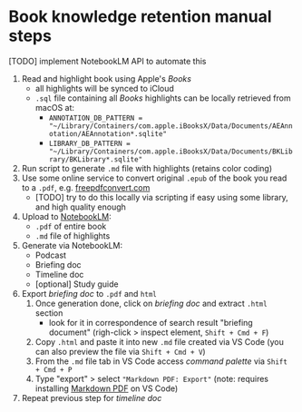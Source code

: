 # Book knowledge retention manual steps
[TODO] implement NotebookLM API to automate this


1. Read and highlight book using Apple's _Books_
   - all highlights will be synced to iCloud
   - ```.sql``` file containing all _Books_ highlights can be locally retrieved from macOS at:
     - ```ANNOTATION_DB_PATTERN = "~/Library/Containers/com.apple.iBooksX/Data/Documents/AEAnnotation/AEAnnotation*.sqlite"```
     - ```LIBRARY_DB_PATTERN = "~/Library/Containers/com.apple.iBooksX/Data/Documents/BKLibrary/BKLibrary*.sqlite"```
2. Run script to generate ```.md``` file with highlights (retains color coding)
3. Use some online service to convert original ```.epub``` of the book you read to a ```.pdf```, e.g. [freepdfconvert.com](https://www.freepdfconvert.com/epub-to-pdf)
   - [TODO] try to do this locally via scripting if easy using some library, and high quality enough
4. Upload to [NotebookLM](https://notebooklm.google.com):
   - ```.pdf``` of entire book
   - ```.md``` file of highlights
5. Generate via NotebookLM:
   - Podcast
   - Briefing doc
   - Timeline doc
   - [optional] Study guide
6. Export _briefing doc_ to ```.pdf``` and ```html```
   1. Once generation done, click on _briefing doc_ and extract ```.html``` section
      - look for it in correspondence of search result "briefing document" (righ-click > inspect element, ```Shift + Cmd + F```)
   2. Copy ```.html``` and paste it into new ```.md``` file created via VS Code (you can also preview the file via ```Shift + Cmd + V```)
   3. From the ```.md``` file tab in VS Code access _command palette_ via ```Shift + Cmd + P```
   4. Type "export" > select ```"Markdown PDF: Export"``` (note: requires installing [Markdown PDF](https://marketplace.visualstudio.com/items?itemName=yzane.markdown-pdf) on VS Code)
7. Repeat previous step for _timeline doc_
